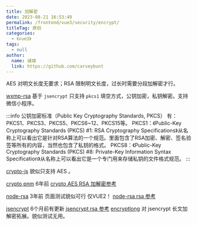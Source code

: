 ```yaml
---
title: 加解密
date: 2023-08-21 16:53:49
permalink: /frontend/vue3/security/encrypt/
titleTag: 原创
categories: 
  - 《vue3》
tags: 
  - null
author: 
  name: 诚城
  link: https://github.com/carveybunt
---
```


AES 对明文长度无要求；RSA 限制明文长度，过长时需要分段加解密才行。

[wxmp-rsa](https://www.npmjs.com/package/wxmp-rsa) 基于 `jsencrypt` 只支持 `pkcs1` 填空方式，公钥加密，私钥解密。支持微信小程序。

:::info
公钥加密标准（Public Key Cryptography Standards, PKCS）
有：PKCS1、PKCS3、PKCS5、PKCS6~12、PKCS15等。
PKCS1：《Public-Key Cryptography Standards (PKCS) #1: RSA Cryptography Specifications》从名称上可以看出它是针对RSA算法的一个规范。里面包含了RSA加密、解密、签名验签等所有的内容，当然也包含了私钥的格式。
PKCS8：《Public-Key Cryptography Standards (PKCS) #8: Private-Key Information Syntax Specification》从名称上可以看出它是一个专门用来存储私钥的文件格式规范。
:::

[crypto-js](https://www.npmjs.com/package/crypto-js) 貌似只支持 AES 。

[crypto pnm](https://www.npmjs.com/package/crypto) 6年前
[crypto AES RSA 加解密参考](https://blog.51cto.com/u_15970812/6218396)

[node-rsa](https://www.npmjs.com/package/node-rsa) 3年前 页面测试貌似可行 仅VUE2！
[node-rsa rsa 参考](https://blog.csdn.net/qq_40934617/article/details/122172374)

[jsencrypt](https://www.npmjs.com/package/jsencrypt) 6个月前有更新
[jsencrypt rsa 参考](https://blog.csdn.net/weixin_46172085/article/details/122255594)
[encryptlong](https://www.npmjs.com/package/encryptlong) 对 jsencrypt 长文加解密拓展。貌似测试无用。

